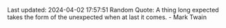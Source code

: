 Last updated: 2024-04-02 17:57:51
Random Quote: A thing long expected takes the form of the unexpected when at last it comes. - Mark Twain